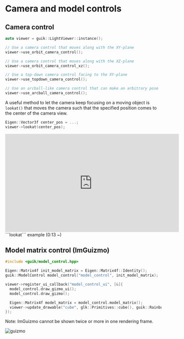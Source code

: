# Camera and model controls

## Camera control

```cpp
auto viewer = guik::LightViewer::instance();

// Use a camera control that moves along with the XY-plane
viewer->use_orbit_camera_control();

// Use a camera control that moves along with the XZ-plane
viewer->use_orbit_camera_control_xz();

// Use a top-down camera control facing to the XY-plane
viewer->use_topdown_camera_control();

// Use an arcball-like camera control that can make an arbitrary pose
viewer->use_arcball_camera_control();
```

A useful method to let the camera keep focusing on a moving object is ```lookat()``` that moves the camera such that the specified position comes to the center of the camera view.

```cpp
Eigen::Vector3f center_pos = ...;
viewer->lookat(center_pos);
```

<iframe width="560" height="315" src="https://www.youtube.com/embed/TarRKF_Xd2E?start=13" title="YouTube video player" frameborder="0" allow="accelerometer; autoplay; clipboard-write; encrypted-media; gyroscope; picture-in-picture" allowfullscreen></iframe>
```lookat``` example (0:13 ~)

## Model matrix control (ImGuizmo)

```cpp
#include <guik/model_control.hpp>

Eigen::Matrix4f init_model_matrix = Eigen::Matrix4f::Identity();
guik::ModelControl model_control("model_control", init_model_matrix);

viewer->register_ui_callback("model_control_ui", [&]{
  model_control.draw_gizmo_ui();
  model_control.draw_gizmo();

  Eigen::Matrix4f model_matrix = model_control.model_matrix();
  viewer->update_drawable("cube", glk::Primitives::cube(), guik::Rainbow(model_matrix));
});
```

Note: ImGuizmo cannot be shown twice or more in one rendering frame.

![guizmo](https://user-images.githubusercontent.com/31344317/210159001-58b69d32-70b2-4fd1-9885-d40af93514d4.gif)
